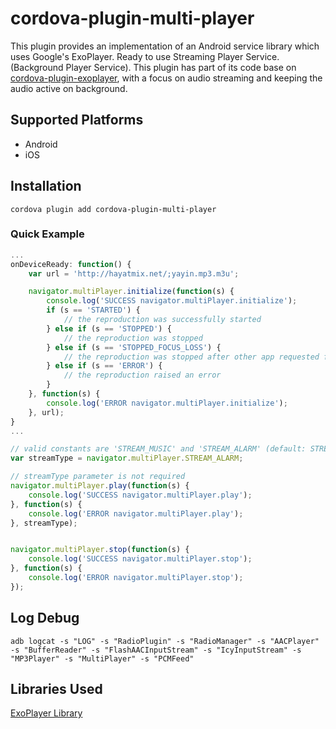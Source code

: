 # cordova-plugin-multi-player

This plugin provides an implementation of an Android service library which uses Google's ExoPlayer. Ready to use Streaming Player Service. (Background Player Service).
This plugin has part of its code base on [cordova-plugin-exoplayer](https://github.com/frontyard/cordova-plugin-exoplayer), with a focus on audio streaming and keeping the audio active on background.

## Supported Platforms

- Android
- iOS


## Installation

    cordova plugin add cordova-plugin-multi-player


### Quick Example
```js
...
onDeviceReady: function() {
    var url = 'http://hayatmix.net/;yayin.mp3.m3u';

    navigator.multiPlayer.initialize(function(s) {
        console.log('SUCCESS navigator.multiPlayer.initialize');
        if (s == 'STARTED') {
            // the reproduction was successfully started
        } else if (s == 'STOPPED') {
            // the reproduction was stopped
        } else if (s == 'STOPPED_FOCUS_LOSS') {
            // the reproduction was stopped after other app requested focus
        } else if (s == 'ERROR') {
            // the reproduction raised an error
        }
    }, function(s) {
        console.log('ERROR navigator.multiPlayer.initialize');
    }, url);
}
...

// valid constants are 'STREAM_MUSIC' and 'STREAM_ALARM' (default: STREAM_MUSIC)
var streamType = navigator.multiPlayer.STREAM_ALARM;

// streamType parameter is not required
navigator.multiPlayer.play(function(s) {
    console.log('SUCCESS navigator.multiPlayer.play');
}, function(s) {
    console.log('ERROR navigator.multiPlayer.play');
}, streamType);


navigator.multiPlayer.stop(function(s) {
    console.log('SUCCESS navigator.multiPlayer.stop');
}, function(s) {
    console.log('ERROR navigator.multiPlayer.stop');
});
```

## Log Debug

    adb logcat -s "LOG" -s "RadioPlugin" -s "RadioManager" -s "AACPlayer" -s "BufferReader" -s "FlashAACInputStream" -s "IcyInputStream" -s "MP3Player" -s "MultiPlayer" -s "PCMFeed"

## Libraries Used ##

[ExoPlayer Library](https://github.com/google/ExoPlayer)


